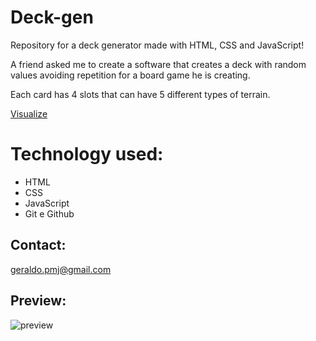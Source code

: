 # Deck-gen

Repository for a deck generator made with HTML, CSS and JavaScript!

A friend asked me to create a software that creates a deck with
random values avoiding repetition for a board game he is creating.

Each card has 4 slots that can have 5 different types of terrain. 

[Visualize](https://geraldopmj.github.io/Deck-gen/)

# Technology used:

- HTML
- CSS
- JavaScript
- Git e Github

## Contact:

geraldo.pmj@gmail.com

## Preview:

![preview](./preview1-2.png)
